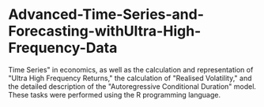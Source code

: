 # Advanced-Time-Series-and-Forecasting-withUltra-High-Frequency-Data
Time Series" in economics, as well as the calculation and representation of "Ultra High Frequency Returns," the calculation of "Realised Volatility," and the detailed description of the "Autoregressive Conditional Duration" model. These tasks were performed using the R programming language.
